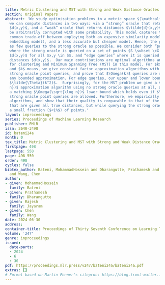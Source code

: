 ```yaml
---
title: Metric Clustering and MST with Strong and Weak Distance Oracles
section: Original Papers
abstract: 'We study optimization problems in a metric space $(\mathcal{X},d)$ where
  we can compute distances in two ways: via a “strong” oracle that returns exact distances
  $d(x,y)$, and a “weak” oracle that returns distances $\tilde{d}(x,y)$ which may
  be arbitrarily corrupted with some probability. This model captures the increasingly
  common trade-off between employing both an expensive similarity model (e.g. a large-scale
  embedding model), and a less accurate but cheaper model. Hence, the goal is to make
  as few queries to the strong oracle as possible. We consider both “point queries”,
  where the strong oracle is queried on a set of points $S \subset \cX $ and returns
  $d(x,y)$ for all $x,y \in S$, and “edge queries” where it is queried for individual
  distances $d(x,y)$.  Our main contributions are optimal algorithms and lower bounds
  for clustering and Minimum Spanning Tree (MST) in this model. For $k$-centers, $k$-median,
  and $k$-means, we give constant factor approximation algorithms with only $\tilde{O}(k)$
  strong oracle point queries, and prove that $\Omega(k)$ queries are required for
  any bounded approximation. For edge queries, our upper and lower bounds are both
  $\tilde{\Theta}(k^2)$.  Surprisingly, for the MST problem we give a $O(\sqrt{\log
  n})$ approximation algorithm using no strong oracle queries at all, and we prove
  a matching $\Omega(\sqrt{\log n})$ lower bound which holds even if $\Tilde{\Omega}(n)$
  strong oracle point queries are allowed. Furthermore, we empirically evaluate our
  algorithms, and show that their quality is comparable to that of the baseline algorithms
  that are given all true distances, but while querying the strong oracle on only
  a small fraction ($<1%$) of points.'
layout: inproceedings
series: Proceedings of Machine Learning Research
publisher: PMLR
issn: 2640-3498
id: bateni24a
month: 0
tex_title: Metric Clustering and MST with Strong and Weak Distance Oracles
firstpage: 498
lastpage: 550
page: 498-550
order: 498
cycles: false
bibtex_author: Bateni, MohammadHossein and Dharangutte, Prathamesh and Jayaram, Rajesh
  and Wang, Chen
author:
- given: MohammadHossein
  family: Bateni
- given: Prathamesh
  family: Dharangutte
- given: Rajesh
  family: Jayaram
- given: Chen
  family: Wang
date: 2024-06-30
address:
container-title: Proceedings of Thirty Seventh Conference on Learning Theory
volume: '247'
genre: inproceedings
issued:
  date-parts:
  - 2024
  - 6
  - 30
pdf: https://proceedings.mlr.press/v247/bateni24a/bateni24a.pdf
extras: []
# Format based on Martin Fenner's citeproc: https://blog.front-matter.io/posts/citeproc-yaml-for-bibliographies/
---
```

